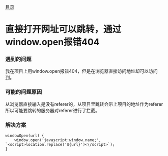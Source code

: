 [目录](./)
# 直接打开网址可以跳转，通过window.open报错404

### 遇到的问题

我在项目上用window.open报错404，但是在浏览器直接访问地址却可以访问到。

### 可能的问题原因

从浏览器直接输入是没有referer的，从项目里跳转会带上项目的地址作为referer
所以可能要跳转的服务器对referer进行了拦截。

### 解决方案
```
windowOpen(url) {
	window.open('javascript:window.name;', `<script>location.replace('${url}')<\/script>`);
}
```